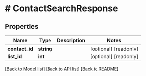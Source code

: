 # # ContactSearchResponse

## Properties

Name | Type | Description | Notes
------------ | ------------- | ------------- | -------------
**contact_id** | **string** |  | [optional] [readonly]
**list_id** | **int** |  | [optional] [readonly]

[[Back to Model list]](../../README.md#models) [[Back to API list]](../../README.md#endpoints) [[Back to README]](../../README.md)

